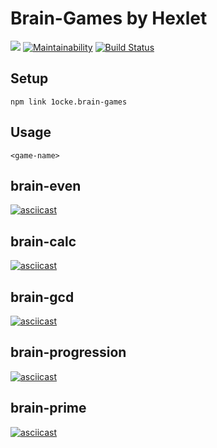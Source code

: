 # Brain-Games by Hexlet

![](https://github.com/1ocke/frontend-project-lvl1/workflows/brain-games/badge.svg)
[![Maintainability](https://api.codeclimate.com/v1/badges/d3efa2cb8b46d1af1dca/maintainability)](https://codeclimate.com/github/1ocke/frontend-project-lvl1/maintainability)
[![Build Status](https://travis-ci.org/1ocke/frontend-project-lvl1.svg?branch=master)](https://travis-ci.org/1ocke/frontend-project-lvl1)

## Setup

    npm link 1ocke.brain-games

## Usage
    <game-name>

## brain-even
[![asciicast](https://asciinema.org/a/afFc2JQfxM5PqTRqTbCF9nXVO.svg)](https://asciinema.org/a/afFc2JQfxM5PqTRqTbCF9nXVO)

## brain-calc
[![asciicast](https://asciinema.org/a/4FyOY6rd7i2E4vCfl7IbYVaQi.svg)](https://asciinema.org/a/4FyOY6rd7i2E4vCfl7IbYVaQi)

## brain-gcd
[![asciicast](https://asciinema.org/a/AcEbiWEfFVwbzAHlUl7vmXB84.svg)](https://asciinema.org/a/AcEbiWEfFVwbzAHlUl7vmXB84)

## brain-progression
[![asciicast](https://asciinema.org/a/rUnGsWeHjCTsVhLo5ULmmm4IH.svg)](https://asciinema.org/a/rUnGsWeHjCTsVhLo5ULmmm4IH)

## brain-prime
[![asciicast](https://asciinema.org/a/znAUMt759z4D46T5HPDE0vKyV.svg)](https://asciinema.org/a/znAUMt759z4D46T5HPDE0vKyV)
